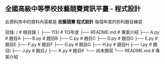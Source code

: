 ## 全國高級中等學校技藝競賽資訊平臺 - 程式設計

此資料夾中的資料內容都是 **技藝競賽 程式設計** 每個年度的術科題目練習

目錄:
/                 # 根目錄 │ 
├── 113/          # 113年度
  ├── README.md   # 專案介紹
  ├── A.py        # 題目A
  ├── B.py        # 題目B
  ├── C.py        # 題目C
  ├── D.py        # 題目D
  ├── E.py        # 題目E
  ├── F.py        # 題目F
  ├── G.py        # 題目G
  ├── H.py        # 題目H
  ├── I.py        # 題目I
  ├── J.py        # 題目J
  ├── K.py        # 題目K
  └── 尚未撰寫
└── README.md     # 專案介紹
